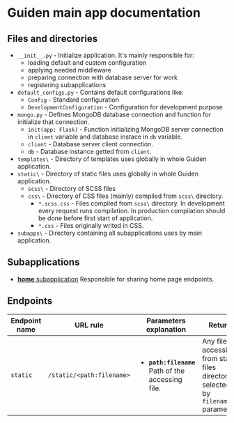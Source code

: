 # Guiden main app documentation
## Files and directories
- `__init__.py` - Initialize application. It's mainly responsible for:
    + loading default and custom configuration
    + applying needed middleware
    + preparing connection with database server for work
    + registering subapplications
- `default_configs.py` - Contains default configurations like:
    + `Config` - Standard configuration
    + `DevelopmentConfiguration` - Configuration for development purpose
- `mongo.py` - Defines MongoDB database connection and function for initialize that connection.
    + `init(app: Flask)` - Function initializing MongoDB server connection in `client` variable and database instace in `db` variable.
    + `client` - Database server client connection.
    + `db` - Database instance getted from `client`.
- `templates\` - Directory of templates uses globally in whole Guiden application.
- `static\` - Directory of static files uses globally in whole Guiden application.
    + `scss\` - Directory of SCSS files
    + `css\` - Directory of CSS files (mainly) compiled from `scss\` directory.
        - `*.scss.css` - Files compiled from `scss\` directory. In development every request runs compilation. In production compilation should be done before first start of application.
        - `*.css` - Files originally writed in CSS.
- `subapps\` - Directory containing all subapplications uses by main application.

## Subapplications
- [**home** subapplication](.\subapps\home\home.md)
    Responsible for sharing home page endpoints.

## Endpoints
<table>
    <thead>
        <tr>
            <th>Endpoint name</th>
            <th>URL rule</th>
            <th>Parameters explanation</th>
            <th>Return</th>
            <th>Description</th>
        </tr>
    </thead>
    <tbody>
        <tr>
            <td><code>static</code></td>
            <td><code>/static/&lt;path:filename&gt;</code></td>
            <td>
                <ul>
                    <li>
                        <b><code>path:filename</code></b>
                        <br>Path of the accessing file.
                    </li>
                </ul>
            </td>
            <td>Any file accessible from static files directory, selected by <code>filename</code> parameter.</td>
            <td>Returns file selected by <code>filename</code> parameter from static files directory.</td>
        </tr>
    </tbody>
</table>

